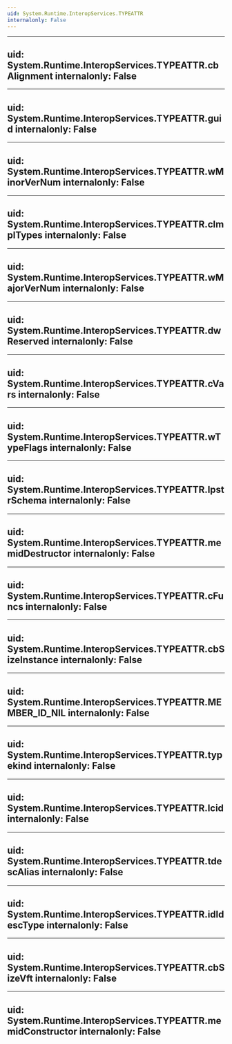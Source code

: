 ```yaml
---
uid: System.Runtime.InteropServices.TYPEATTR
internalonly: False
---
```


---
uid: System.Runtime.InteropServices.TYPEATTR.cbAlignment
internalonly: False
---

---
uid: System.Runtime.InteropServices.TYPEATTR.guid
internalonly: False
---

---
uid: System.Runtime.InteropServices.TYPEATTR.wMinorVerNum
internalonly: False
---

---
uid: System.Runtime.InteropServices.TYPEATTR.cImplTypes
internalonly: False
---

---
uid: System.Runtime.InteropServices.TYPEATTR.wMajorVerNum
internalonly: False
---

---
uid: System.Runtime.InteropServices.TYPEATTR.dwReserved
internalonly: False
---

---
uid: System.Runtime.InteropServices.TYPEATTR.cVars
internalonly: False
---

---
uid: System.Runtime.InteropServices.TYPEATTR.wTypeFlags
internalonly: False
---

---
uid: System.Runtime.InteropServices.TYPEATTR.lpstrSchema
internalonly: False
---

---
uid: System.Runtime.InteropServices.TYPEATTR.memidDestructor
internalonly: False
---

---
uid: System.Runtime.InteropServices.TYPEATTR.cFuncs
internalonly: False
---

---
uid: System.Runtime.InteropServices.TYPEATTR.cbSizeInstance
internalonly: False
---

---
uid: System.Runtime.InteropServices.TYPEATTR.MEMBER_ID_NIL
internalonly: False
---

---
uid: System.Runtime.InteropServices.TYPEATTR.typekind
internalonly: False
---

---
uid: System.Runtime.InteropServices.TYPEATTR.lcid
internalonly: False
---

---
uid: System.Runtime.InteropServices.TYPEATTR.tdescAlias
internalonly: False
---

---
uid: System.Runtime.InteropServices.TYPEATTR.idldescType
internalonly: False
---

---
uid: System.Runtime.InteropServices.TYPEATTR.cbSizeVft
internalonly: False
---

---
uid: System.Runtime.InteropServices.TYPEATTR.memidConstructor
internalonly: False
---
